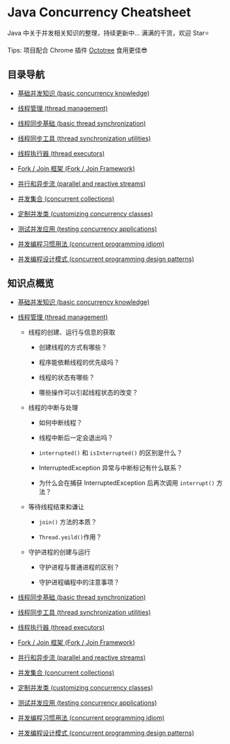 # Java Concurrency Cheatsheet

Java 中关于并发相关知识的整理，持续更新中... 满满的干货，欢迎 Star⭐

Tips: 项目配合 Chrome 插件 [Octotree](https://chrome.google.com/webstore/detail/octotree/bkhaagjahfmjljalopjnoealnfndnagc "点击跳转") 食用更佳😎

## 目录导航

- [基础并发知识 (basic concurrency knowledge)](src/bck/README.md "进入子页面")

- [线程管理 (thread management)](src/tm/README.md "进入子页面")

- [线程同步基础 (basic thread synchronization)](src/bts/README.md "进入子页面")

- [线程同步工具 (thread synchronization utilities)](src/tsu/README.md "进入子页面")

- [线程执行器 (thread executors)](src/te/README.md "进入子页面")

- [Fork / Join 框架 (Fork / Join Framework)](src/fjf/README.md "进入子页面")

- [并行和异步流 (parallel and reactive streams)](src/pars/README.md "进入子页面")

- [并发集合 (concurrent collections)](src/cc/README.md "进入子页面")

- [定制并发类 (customizing concurrency classes)](src/ccc/README.md "进入子页面")

- [测试并发应用 (testing concurrency applications)](src/tca/README.md "进入子页面")

- [并发编程习惯用法 (concurrent programming idiom)](src/cpi/README.md "进入子页面")

- [并发编程设计模式 (concurrent programming design patterns)](src/cpdp/README.md "进入子页面")


## 知识点概览

- [基础并发知识 (basic concurrency knowledge)](src/bck/README.md "进入子页面")

- [线程管理 (thread management)](src/tm/README.md "进入子页面")

    - 线程的创建、运行与信息的获取
    
        - 创建线程的方式有哪些？
        
        - 程序能依赖线程的优先级吗？
        
        - 线程的状态有哪些？
        
        - 哪些操作可以引起线程状态的改变？
    
    - 线程的中断与处理
    
        - 如何中断线程？
        
        - 线程中断后一定会退出吗？
        
        - `interrupted()` 和 `isInterrupted()` 的区别是什么？
        
        - InterruptedException 异常与中断标记有什么联系？
         
        - 为什么会在捕获 InterruptedException 后再次调用 `interrupt()` 方法？

    - 等待线程结束和谦让
    
        -  `join()` 方法的本质？
        
        - `Thread.yeild()`作用？
        
    - 守护进程的创建与运行
    
        - 守护进程与普通进程的区别？
        
        - 守护进程编程中的注意事项？

- [线程同步基础 (basic thread synchronization)](src/bts/README.md "进入子页面")

- [线程同步工具 (thread synchronization utilities)](src/tsu/README.md "进入子页面")

- [线程执行器 (thread executors)](src/te/README.md "进入子页面")

- [Fork / Join 框架 (Fork / Join Framework)](src/fjf/README.md "进入子页面")

- [并行和异步流 (parallel and reactive streams)](src/pars/README.md "进入子页面")

- [并发集合 (concurrent collections)](src/cc/README.md "进入子页面")

- [定制并发类 (customizing concurrency classes)](src/ccc/README.md "进入子页面")

- [测试并发应用 (testing concurrency applications)](src/tca/README.md "进入子页面")

- [并发编程习惯用法 (concurrent programming idiom)](src/cpi/README.md "进入子页面")

- [并发编程设计模式 (concurrent programming design patterns)](src/cpdp/README.md "进入子页面")
